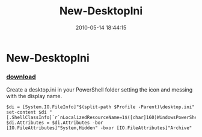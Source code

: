 ﻿---
pid:            1842
parent:         0
children:       
poster:         Joel Bennett
title:          New-DesktopIni
date:           2010-05-14 18:44:15
description:    Create a desktop.ini in your PowerShell folder setting the icon and messing with the display name.
format:         text
---

# New-DesktopIni

### [download](1842.txt)  

Create a desktop.ini in your PowerShell folder setting the icon and messing with the display name.

```text
$di = [System.IO.FileInfo]"$(split-path $Profile -Parent)\desktop.ini"
set-content $di "[.ShellClassInfo]`r`nLocalizedResourceName=1$([char]160)WindowsPowerShell`r`nIconResource=C:\Windows\System32\WindowsPowerShell\v1.0\powershell.exe,0`r`n[ViewState]`r`nFolderType=Documents"
$di.Attributes = $di.Attributes -bor [IO.FileAttributes]"System,Hidden" -bxor [IO.FileAttributes]"Archive"
```
